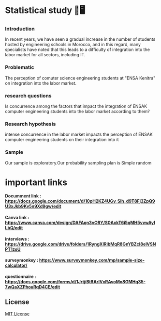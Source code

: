 
Statistical study  🧠🖥️
===================================
### Introduction
In recent years, we have seen a gradual increase in the number of students hosted by engineering schools in Morocco, and in this regard, many specialists have noted that this leads to a difficulty of integration into the labor market for all sectors, including IT.<br />
### Problematic
The perception of comuter science engineering students at "ENSA Kenitra" on integration into the labor market.<br />
### research questions
Is concurrence among the factors that impact the integration of ENSAK computer engineering students into the labor market according to them?
### Research hypothesis
intense concurrence in the labor market impacts the perception of ENSAK computer engineering students on their integration into it

### Sample 
Our sample is exploratory.Our probability sampling plan is Simple random


important links
===================================
#### Documment link : https://docs.google.com/document/d/10pH2KZ4UGv_Slh_d9T8Fj3ZpQ9U3xJkb9Kv5n9Xd9gw/edit
#### Canva link : https://www.canva.com/design/DAFAqn3vORY/S0AxkT6i5qMH5vvwAyILbQ/edit
#### interviews : https://drive.google.com/drive/folders/1RyngXlRibMqR8GnYBZcI8elVSNPT1zoU
#### surveymonkey : https://www.surveymonkey.com/mp/sample-size-calculator/
#### questionnaire : https://docs.google.com/forms/d/1JrtjiBt8ArIVxRAvoMo8GMHq35-7wQaXZPhouRqD4CE/edit

## License
[MIT License](LICENSE)
